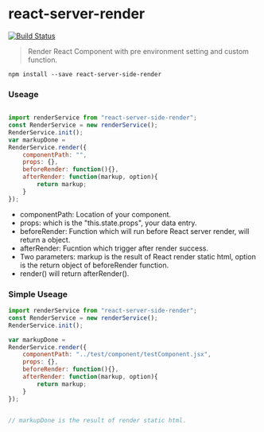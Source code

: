 # react-server-render
[![Build Status](https://api.travis-ci.org/man27382210/react-server-render.svg?branch=master)](https://travis-ci.org/man27382210/react-server-render)  

> Render React Component with pre environment setting and custom function.

```
npm install --save react-server-side-render
```
### Useage
```js

import renderService from "react-server-side-render";
const RenderService = new renderService();
RenderService.init();
var markupDone = 
RenderService.render({
	componentPath: "",
	props: {},           
	beforeRender: function(){},
	afterRender: function(markup, option){
		return markup;
	}
});

```
* componentPath: Location of your component.
* props:         which is the "this.state.props", your data entry.
* beforeRender:  Function which will run before React server render, will return a object.
* afterRender:   Fucntion which trigger after render success. 
 * Two parameters: markup is the result of React render static html, option is the return object of beforeRender function. 
 *  render() will return afterRender().

### Simple Useage
```js
import renderService from "react-server-side-render";
const RenderService = new renderService();
RenderService.init();

var markupDone = 
RenderService.render({
	componentPath: "../test/component/testComponent.jsx",
	props: {},
	beforeRender: function(){},
	afterRender: function(markup, option){
		return markup;
	}
});


// markupDone is the result of render static html.
```

